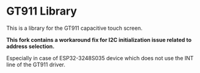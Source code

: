 # GT911 Library

This is a library for the GT911 capacitive touch screen.

**This fork contains a workaround fix for I2C initialization issue related to address selection.**

Especially in case of ESP32-3248S035 device which does not use the INT line of the GT911 driver.
